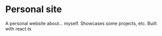 # Personal site
A personal website about... myself. Showcases some projects, etc. Built with react.ts

